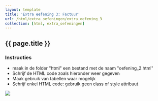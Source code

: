 ```yaml
---
layout: template
title: 'Extra eefening 3: Factuur'
url: /html/extra_oefeningen/extra_oefening_3
collection: [html, extra_oefeningen]
---
```


## {{ page.title }}

<div class="highlight">
    <h3>Instructies</h3>
    <ul>
        <li>maak in de folder "html" een bestand met de naam "oefening_2.html"</li>
        <li>Schrijf de HTML code zoals hieronder weer gegeven</li>
        <li>Maak gebruik van tabellen waar mogelijk</li>
        <li>Schrijf enkel HTML code: gebruik geen class of style attribuut</li>
    </ul>
</div>

<img class="shadow center" src="{{ '/html/extra_oefeningen/images/extra_oefening_3_factuur.png' | relative_url}}" />